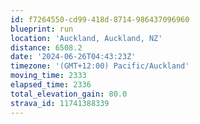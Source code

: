 ```yaml
---
id: f7264550-cd99-418d-8714-986437096960
blueprint: run
location: 'Auckland, Auckland, NZ'
distance: 6508.2
date: '2024-06-26T04:43:23Z'
timezone: '(GMT+12:00) Pacific/Auckland'
moving_time: 2333
elapsed_time: 2336
total_elevation_gain: 80.0
strava_id: 11741388339
---
```

